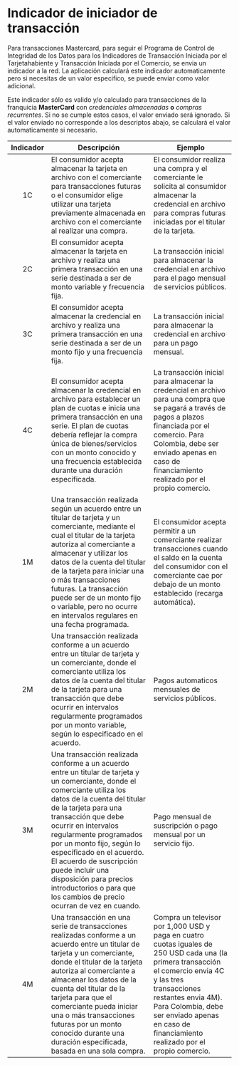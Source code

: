 # Indicador de iniciador de transacción

Para transacciones Mastercard, para seguir el Programa de Control de Integridad de los Datos para los
Indicadores de Transacción Iniciada por el Tarjetahabiente y Transacción Iniciada por el Comercio, se 
envia un indicador a la red. La aplicación calculará este indicador automaticamente pero si necesitas
de un valor especifico, se puede enviar como valor adicional.

Este indicador sólo es valido y/o calculado para transacciones de la franquicia **MasterCard** con _credenciales almacenadas_ **o** _compras recurrentes_. Si no se cumple estos casos, el valor enviado será ignorado. Si el valor enviado no corresponde a los descriptos abajo, se calculará el valor automaticamente si necesario.

| Indicador | Descripción     | Ejemplo |
|:---------:|-----------------|---------|
| 1C        | El consumidor acepta almacenar la tarjeta en archivo con el comerciante para transacciones futuras o el consumidor elige utilizar una tarjeta previamente almacenada en archivo con el comerciante al realizar una compra.  | El consumidor realiza una compra y el comerciante le solicita al consumidor almacenar la credencial en archivo para compras futuras iniciadas por el titular de la tarjeta.
| 2C        | El consumidor acepta almacenar la tarjeta en archivo y realiza una primera transacción en una serie destinada a ser de monto variable y frecuencia fija.  | La transacción inicial para almacenar la credencial en archivo para el pago mensual de servicios públicos.
| 3C        | El consumidor acepta almacenar la credencial en archivo y realiza una primera transacción en una serie destinada a ser de un monto fijo y una frecuencia fija.  | La transacción inicial para almacenar la credencial en archivo para un pago mensual.
| 4C        | El consumidor acepta almacenar la credencial en archivo para establecer un plan de cuotas e inicia una primera transacción en una serie. El plan de cuotas debería reflejar la compra única de bienes/servicios con un monto conocido y una frecuencia establecida durante una duración especificada. | La transacción inicial para almacenar la credencial en archivo para una compra que se pagará a través de pagos a plazos financiada por el comercio. Para Colombia, debe ser enviado apenas en caso de financiamiento realizado por el propio comercio.
| 1M        | Una transacción realizada según un acuerdo entre un titular de tarjeta y un comerciante, mediante el cual el titular de la tarjeta autoriza al comerciante a almacenar y utilizar los datos de la cuenta del titular de la tarjeta para iniciar una o más transacciones futuras. La transacción puede ser de un monto fijo o variable, pero no ocurre en intervalos regulares en una fecha programada.  | El consumidor acepta permitir a un comerciante realizar transacciones cuando el saldo en la cuenta del consumidor con el comerciante cae por debajo de un monto establecido (recarga automática).
| 2M        | Una transacción realizada conforme a un acuerdo entre un titular de tarjeta y un comerciante, donde el comerciante utiliza los datos de la cuenta del titular de la tarjeta para una transacción que debe ocurrir en intervalos regularmente programados por un monto variable, según lo especificado en el acuerdo. | Pagos automaticos mensuales de servicios públicos.
| 3M        | Una transacción realizada conforme a un acuerdo entre un titular de tarjeta y un comerciante, donde el comerciante utiliza los datos de la cuenta del titular de la tarjeta para una transacción que debe ocurrir en intervalos regularmente programados por un monto fijo, según lo especificado en el acuerdo. El acuerdo de suscripción puede incluir una disposición para precios introductorios o para que los cambios de precio ocurran de vez en cuando. | Pago mensual de suscripción o pago mensual por un servicio fijo.
| 4M        | Una transacción en una serie de transacciones realizadas conforme a un acuerdo entre un titular de tarjeta y un comerciante, donde el titular de la tarjeta autoriza al comerciante a almacenar los datos de la cuenta del titular de la tarjeta para que el comerciante pueda iniciar una o más transacciones futuras por un monto conocido durante una duración especificada, basada en una sola compra. | Compra un televisor por 1,000 USD y paga en cuatro cuotas iguales de 250 USD cada una (la primera transacción el comercio envia 4C  y las tres transacciones restantes envia 4M). Para Colombia, debe ser enviado apenas en caso de financiamiento realizado por el propio comercio.
